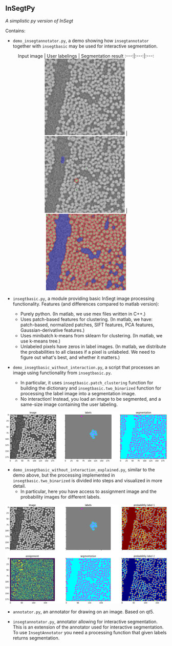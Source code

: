 ## InSegtPy

*A simplistic py version of InSegt*

Contains:

* `demo_insegtannotator.py`, a demo showing how `insegtannotator` together with `insegtbasic` may be used for interactive segmentation.

<center>
Input image | User labelings | Segmentation result
:---:|:---:|:---:
<img src="ExampleFigures/glass/gray.png" width = "250">  |  <img src="ExampleFigures/glass/annotations_overlay.png" width = "250"> | <img src="ExampleFigures/glass/segmentations_overlay.png" width = "250">
</center>

* `insegtbasic.py`, a module providing basic InSegt image processing functionality. Features (and differences compared to matlab version):
   - Purely python. (In matlab, we use mex files written in C++.)
   - Uses patch-based features for clustering. (In matlab, we have: patch-based, normalized patches, SIFT features, PCA features, Gaussian-derivative features.)
   - Uses minibatch k-means from sklearn for clustering. (In matlab, we use k-means tree.)
   - Unlabeled pixels have zeros in label images. (In matlab, we distribute the probabilities to all classes if a pixel is unlabeled. We need to figure out what's best, and whether it matters.)  


* `demo_insegtbasic_without_interaction.py`, a script that processes an image using functionality from `insegtbasic.py`.
   - In particular, it uses `insegtbasic.patch_clustering` function for building the dictionary and `insegtbasic.two_binarized` function for processing the label image into a segmentation image.
   - No interaction! Instead, you load an image to be segmented, and a same-size image containing the user labeling.

<div align="center"><img src="ExampleFigures/demo_insegtbasic.png" width = "750"></div>


* `demo_insegtbasic_without_interaction_explained.py`, similar to  the demo above, but the processing implemented in `insegtbasic.two_binarized` is divided into steps and visualized in more detail.
  - In particular, here you have access to assignment image and the probability images for different labels.

<div align="center"><img src="ExampleFigures/demo_insegtbasic_explained.png" width = "750"></div>

* `annotator.py`, an annotator for drawing on an image. Based on qt5.

* `insegtannotator.py`, annotator allowing for interactive segmentation. This is an extension of the annotator used for interactive segmentation. To use `InsegtAnnotator` you need a processing function that given labels returns segmentation.
